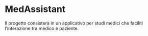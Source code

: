 # MedAssistant
Il progetto consisterà in un applicativo per studi medici che faciliti l’interazione tra medico e paziente.
